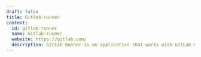 ```yaml
---
draft: false
title: Gitlab-runner
content:
  id: gitlab-runner
  name: Gitlab-runner
  website: https://gitlab.com/
  description: GitLab Runner is an application that works with GitLab CI/CD to run jobs in a pipeline.
---
```

